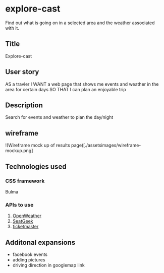 # explore-cast
Find out what is going on in a selected area and the weather associated with it.

## Title
Explore-cast 

## User story
AS a travler 
I WANT a web page that shows me events and weather in the area for certain days 
SO THAT I can plan an enjoyable trip

## Description
Search for events and weather to plan the day/night

## wireframe

!(Wireframe mock up of results page)[./assetsimages/wireframe-mockup.png]
## Technologies used

### CSS framework
Bulma

### APIs to use
 1. [OpenWeather](https://openweathermap.org/forecast5)
 2. [SeatGeek](https://platform.seatgeek.com/)
 3. [ticketmaster](https://developer.ticketmaster.com/products-and-docs/apis/getting-started/)
 

## Additonal expansions
 - facebook events
 - adding pictures
 - driving direction in googlemap link

